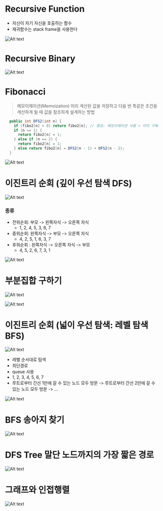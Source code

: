 # Recursive Function

- 자신이 자기 자신을 호출하는 함수
- 재귀함수는 stack frame을 사용한다

![Alt text](image/image1.png)

# Recursive Binary

![Alt text](image/image2.png)

# Fibonacci

> 메모이제이션(Memoization)
> 미리 계산된 값을 저장하고 다음 번 똑같은 조건을 계산하게 될 때 값을 참조하게 설계하는 방법

```java
  public int DFS2(int n) {
    if (fibo2[n] > 0) return fibo2[n]; // 중요: 메모이제이션 사용 > 이미 구해진 값을 미리 return!
    if (n == 1) {
      return fibo2[n] = 1;
    } else if (n == 2) {
      return fibo2[n] = 1;
    } else return fibo2[n] = DFS2(n - 1) + DFS2(n - 2);
  }
```

![Alt text](image/image3.png)

# 이진트리 순회 (깊이 우선 탐색 DFS)

![Alt text](image/image4.png)

### 종류

- 전위순회: 부모 -> 왼쪽자식 -> 오른쪽 자식
  - 1, 2, 4, 5, 3, 6, 7
- 중위순회: 왼쪽자식 -> 부모 -> 오른쪽 자식
  - 4, 2, 5, 1, 6, 3, 7
- 후위순회 : 왼쪽자식 -> 오른쪽 자식 -> 부모
  - 4, 5, 2, 6, 7, 3, 1

![Alt text](image/image5.png)

# 부분집합 구하기

![Alt text](image/image6.png)

![Alt text](image/image7.png)

# 이진트리 순회 (넓이 우선 탐색: 레벨 탐색 BFS)

![Alt text](image/image4.png)

- 레벨 순서대로 탐색
- 최단경로
- queue 사용
- 1, 2, 3, 4, 5, 6, 7
- 루트로부터 간선 1만에 갈 수 있는 노드 모두 방문 -> 루트로부터 간선 2만에 갈 수 있는 노드 모두 방문 -> ...

![Alt text](image/image8.png)

# BFS 송아지 찾기

![Alt text](image/image9.png)

# DFS Tree 말단 노드까지의 가장 짧은 경로

![Alt text](image/image10.png)

# 그래프와 인접행렬

![Alt text](image.png)
